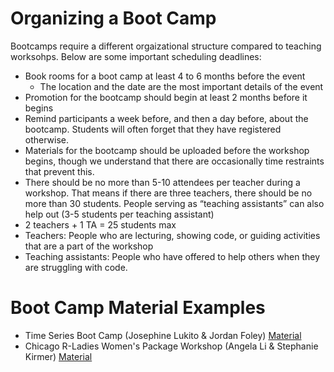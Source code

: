 # Organizing a Boot Camp

Bootcamps require a different orgaizational structure compared to teaching worksohps. Below are some important scheduling deadlines:

* Book rooms for a boot camp at least 4 to 6 months before the event
  * The location and the date are the most important details of the event
*	Promotion for the bootcamp should begin at least 2 months before it begins
*	Remind participants a week before, and then a day before, about the bootcamp. Students will often forget that they have registered otherwise.
*	Materials for the bootcamp should be uploaded before the workshop begins, though we understand that there are occasionally time restraints that prevent this.
*	There should be no more than 5-10 attendees per teacher during a workshop. That means if there are three teachers, there should be no more than 30 students. People serving as “teaching assistants” can also help out (3-5 students per teaching assistant)
  * 2 teachers + 1 TA = 25 students max
  * Teachers: People who are lecturing, showing code, or guiding activities that are a part of the workshop
  * Teaching assistants: People who have offered to help others when they are struggling with code.

# Boot Camp Material Examples

* Time Series Boot Camp (Josephine Lukito & Jordan Foley) [Material](https://github.com/jlukito/timeseries-bootcamp)
* Chicago R-Ladies Women's Package Workshop (Angela Li & Stephanie Kirmer) [Material](https://github.com/forwards/workshops/tree/master/Chicago2019)
